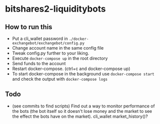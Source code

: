 # bitshares2-liquiditybots

## How to run this

* Put a cli_wallet password in `./docker-exchangebot/exchangebot/config.py`
* Change account name in the same config file
* Tweak config.py further to your liking.
* Execute `docker-compose up` in the root directory
* Send funds to the account
* Restart docker-compose. (ctrl+c and docker-compose up)
* To start docker-compose in the background use `docker-compose start` and check the output with `docker-compose logs`

## Todo

* (see commits to find scripts) Find out a way to monitor performance of the bots (the bot itself so it doesn't lose money and the market to see the effect the bots have on the market). cli_wallet market_history()?